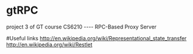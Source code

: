 # gtRPC
project 3 of GT course CS6210 ---- RPC-Based Proxy Server

#Useful links
http://en.wikipedia.org/wiki/Representational_state_transfer
http://en.wikipedia.org/wiki/Restlet